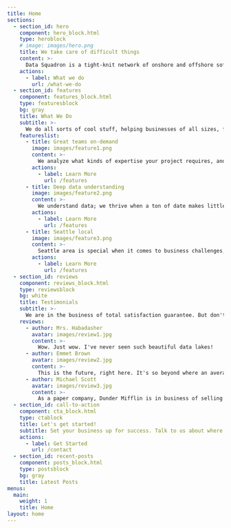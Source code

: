 ```yaml
---
title: Home
sections:
  - section_id: hero
    component: hero_block.html
    type: heroblock
    # image: images/hero.png
    title: We take care of difficult things
    content: >-
      Data Squadron is a tight-knit network of onshore and offshore software engineering, data analytics and program management professionals who collaborate on consulting projects. 
    actions:
      - label: What we do
        url: /what-we-do
  - section_id: features
    component: features_block.html
    type: featuresblock
    bg: gray
    title: What We Do
    subtitle: >-
      We do all sorts of cool stuff, helping businesses of all sizes, from Fortune 10 to local moms and pops shops to get where they want to be. We are versatile, flexible, and ideally suited for projects that require a fast-moving multi-talented team. 
    featureslist:
      - title: Great teams on-demand
        image: images/feature1.png
        content: >-
          We analyze what kinds of expertise your project requires, and align our resources for your assured success.
        actions:
          - label: Learn More
            url: /features
      - title: Deep data understanding
        image: images/feature2.png
        content: >-
          We understand data; we thrive when a ton of date makes little to no sense - we analyze it, organize it, visualize it, and provide actionable and deeply meaningful insights to propel your business forward. 
        actions:
          - label: Learn More
            url: /features
      - title: Seattle local
        image: images/feature3.png
        content: >-
          Seattle area is special when it comes to business challenges, technical stacks, and talent. We are experts on all ins and outs of what it takes to thrive here and we are here to help, whether you're in Redmond, Bellevue, Capitol Hill, Kirkland, Everett, Kent or anywhere in between and beyond. 
        actions:
          - label: Learn More
            url: /features
  - section_id: reviews
    component: reviews_block.html
    type: reviewsblock
    bg: white
    title: Testimonials
    subtitle: >-
      We are in the business of total satisfaction guarantee. But don't take our word for it! 
    reviews:
      - author: Mrs. Habadasher
        avatar: images/review1.jpg
        content: >-
          Wow. Just wow. I've never seen such beautiful data lakes!
      - author: Emmet Brown
        avatar: images/review2.jpg
        content: >-
          This is the future, right here. It's so beyond where an average time-travel equipped DeLorean could go. Great Scott!
      - author: Michael Scott
        avatar: images/review3.jpg
        content: >-
          As a paper company, Dunder Mifflin is in business of selling happiness. And Data Squadron covered us with insights top to bottom. Great experience. That's what she said!
  - section_id: call-to-action
    component: cta_block.html
    type: ctablock
    title: Let's get started!
    subtitle: Set your business up for success. Talk to us about where you want to be, and we'll offer a free evaluation, analysis, and a clear path forward!
    actions:
      - label: Get Started
        url: /contact
  - section_id: recent-posts
    component: posts_block.html
    type: postsblock
    bg: gray
    title: Latest Posts
menus:
  main:
    weight: 1
    title: Home
layout: home
---
```

